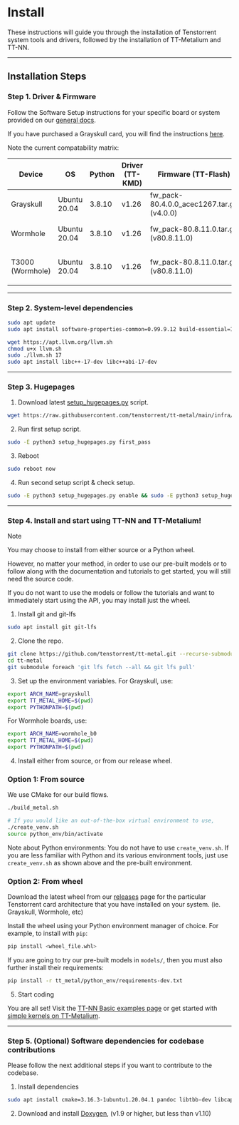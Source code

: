 # Install

These instructions will guide you through the installation of Tenstorrent system tools and drivers, followed by the installation of TT-Metalium and TT-NN.

---

## Installation Steps

### Step 1. Driver & Firmware

Follow the Software Setup instructions for your specific board or system provided on our [general docs](https://docs.tenstorrent.com/tenstorrent).

If you have purchased a Grayskull card, you will find the instructions [here](https://docs.tenstorrent.com/tenstorrent/add-in-boards-and-cooling-kits/grayskull-tm-e75-e150/software-setup).

Note the current compatability matrix:

| Device              | OS              | Python   | Driver (TT-KMD)    | Firmware (TT-Flash)                        | TT-SMI                | TT-Topology                    |
|---------------------|-----------------|----------|--------------------|--------------------------------------------|-----------------------|--------------------------------|
| Grayskull           | Ubuntu 20.04    | 3.8.10   | v1.26              | fw_pack-80.4.0.0_acec1267.tar.gz (v4.0.0)  | v2.1.0 or above       | N/A                            |
| Wormhole            | Ubuntu 20.04    | 3.8.10   | v1.26              | fw_pack-80.8.11.0.tar.gz (v80.8.11.0)      | v2.1.0 or above       | N/A                            |
| T3000 (Wormhole)    | Ubuntu 20.04    | 3.8.10   | v1.26              | fw_pack-80.8.11.0.tar.gz (v80.8.11.0)      | v2.1.0 or above       | v1.0.2 or above, `mesh` config |

---

### Step 2. System-level dependencies

```sh
sudo apt update
sudo apt install software-properties-common=0.99.9.12 build-essential=12.8ubuntu1.1 python3.8-venv=3.8.10-0ubuntu1~20.04.9 libhwloc-dev graphviz patchelf

wget https://apt.llvm.org/llvm.sh
chmod u+x llvm.sh
sudo ./llvm.sh 17
sudo apt install libc++-17-dev libc++abi-17-dev
```

---

### Step 3. Hugepages

1. Download latest [setup_hugepages.py](https://github.com/tenstorrent/tt-metal/blob/main/infra/machine_setup/scripts/setup_hugepages.py) script.

```sh
wget https://raw.githubusercontent.com/tenstorrent/tt-metal/main/infra/machine_setup/scripts/setup_hugepages.py
```

2. Run first setup script.

```sh
sudo -E python3 setup_hugepages.py first_pass
```

3. Reboot

```sh
sudo reboot now
```

4. Run second setup script & check setup.

```sh
sudo -E python3 setup_hugepages.py enable && sudo -E python3 setup_hugepages.py check
```
---

### Step 4. Install and start using TT-NN and TT-Metalium!

> [!NOTE]
>
> You may choose to install from either source or a Python wheel.
>
> However, no matter your method, in order to use our pre-built models or to
> follow along with the documentation and tutorials to get started, you will
> still need the source code.
>
> If you do not want to use the models or follow the tutorials and want to
> immediately start using the API, you may install just the wheel.

1. Install git and git-lfs

```sh
sudo apt install git git-lfs
```

2. Clone the repo.

```sh
git clone https://github.com/tenstorrent/tt-metal.git --recurse-submodules
cd tt-metal
git submodule foreach 'git lfs fetch --all && git lfs pull'
```

3. Set up the environment variables. For Grayskull, use:

```sh
export ARCH_NAME=grayskull
export TT_METAL_HOME=$(pwd)
export PYTHONPATH=$(pwd)
```

For Wormhole boards, use:

```sh
export ARCH_NAME=wormhole_b0
export TT_METAL_HOME=$(pwd)
export PYTHONPATH=$(pwd)
```

4. Install either from source, or from our release wheel.

### Option 1: From source

We use CMake for our build flows.

```sh
./build_metal.sh

# If you would like an out-of-the-box virtual environment to use,
./create_venv.sh
source python_env/bin/activate
```

Note about Python environments: You do not have to use `create_venv.sh`. If you
are less familiar with Python and its various environment tools, just use
`create_venv.sh` as shown above and the pre-built environment.

### Option 2: From wheel

Download the latest wheel from our
[releases](https://github.com/tenstorrent/tt-metal/releases/latest) page for
the particular Tenstorrent card architecture that you have installed on your
system. (ie. Grayskull, Wormhole, etc)

Install the wheel using your Python environment manager of choice. For example,
to install with `pip`:

```sh
pip install <wheel_file.whl>
```

If you are going to try our pre-built models in `models/`, then you must also
further install their requirements:

```sh
pip install -r tt_metal/python_env/requirements-dev.txt
```

5. Start coding

You are all set! Visit the [TT-NN Basic examples page](https://tenstorrent.github.io/tt-metal/latest/ttnn/ttnn/usage.html#basic-examples) or get started with [simple kernels on TT-Metalium](https://tenstorrent.github.io/tt-metal/latest/tt-metalium/tt_metal/examples/index.html).

---

### Step 5. (Optional) Software dependencies for codebase contributions

Please follow the next additional steps if you want to contribute to the codebase.

1. Install dependencies

```sh
sudo apt install cmake=3.16.3-1ubuntu1.20.04.1 pandoc libtbb-dev libcapstone-dev pkg-config ninja-build
```

2. Download and install [Doxygen](https://www.doxygen.nl/download.html), (v1.9 or higher, but less than v1.10)
